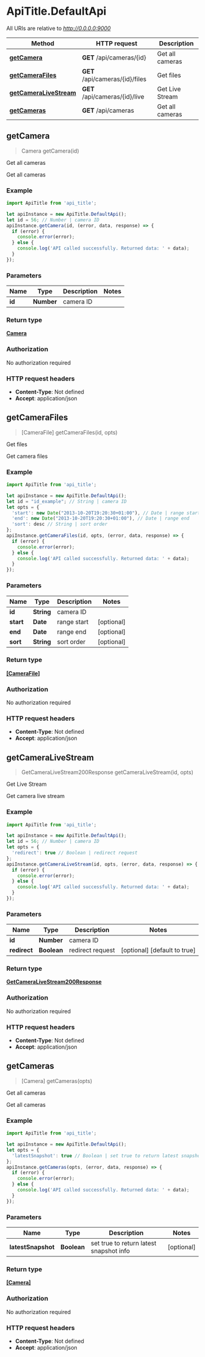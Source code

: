 # ApiTitle.DefaultApi

All URIs are relative to *http://0.0.0.0:9000*

Method | HTTP request | Description
------------- | ------------- | -------------
[**getCamera**](DefaultApi.md#getCamera) | **GET** /api/cameras/{id} | Get all cameras
[**getCameraFiles**](DefaultApi.md#getCameraFiles) | **GET** /api/cameras/{id}/files | Get files
[**getCameraLiveStream**](DefaultApi.md#getCameraLiveStream) | **GET** /api/cameras/{id}/live | Get Live Stream
[**getCameras**](DefaultApi.md#getCameras) | **GET** /api/cameras | Get all cameras



## getCamera

> Camera getCamera(id)

Get all cameras

Get all cameras

### Example

```javascript
import ApiTitle from 'api_title';

let apiInstance = new ApiTitle.DefaultApi();
let id = 56; // Number | camera ID
apiInstance.getCamera(id, (error, data, response) => {
  if (error) {
    console.error(error);
  } else {
    console.log('API called successfully. Returned data: ' + data);
  }
});
```

### Parameters


Name | Type | Description  | Notes
------------- | ------------- | ------------- | -------------
 **id** | **Number**| camera ID | 

### Return type

[**Camera**](Camera.md)

### Authorization

No authorization required

### HTTP request headers

- **Content-Type**: Not defined
- **Accept**: application/json


## getCameraFiles

> [CameraFile] getCameraFiles(id, opts)

Get files

Get camera files

### Example

```javascript
import ApiTitle from 'api_title';

let apiInstance = new ApiTitle.DefaultApi();
let id = "id_example"; // String | camera ID
let opts = {
  'start': new Date("2013-10-20T19:20:30+01:00"), // Date | range start
  'end': new Date("2013-10-20T19:20:30+01:00"), // Date | range end
  'sort': desc // String | sort order
};
apiInstance.getCameraFiles(id, opts, (error, data, response) => {
  if (error) {
    console.error(error);
  } else {
    console.log('API called successfully. Returned data: ' + data);
  }
});
```

### Parameters


Name | Type | Description  | Notes
------------- | ------------- | ------------- | -------------
 **id** | **String**| camera ID | 
 **start** | **Date**| range start | [optional] 
 **end** | **Date**| range end | [optional] 
 **sort** | **String**| sort order | [optional] 

### Return type

[**[CameraFile]**](CameraFile.md)

### Authorization

No authorization required

### HTTP request headers

- **Content-Type**: Not defined
- **Accept**: application/json


## getCameraLiveStream

> GetCameraLiveStream200Response getCameraLiveStream(id, opts)

Get Live Stream

Get camera live stream

### Example

```javascript
import ApiTitle from 'api_title';

let apiInstance = new ApiTitle.DefaultApi();
let id = 56; // Number | camera ID
let opts = {
  'redirect': true // Boolean | redirect request
};
apiInstance.getCameraLiveStream(id, opts, (error, data, response) => {
  if (error) {
    console.error(error);
  } else {
    console.log('API called successfully. Returned data: ' + data);
  }
});
```

### Parameters


Name | Type | Description  | Notes
------------- | ------------- | ------------- | -------------
 **id** | **Number**| camera ID | 
 **redirect** | **Boolean**| redirect request | [optional] [default to true]

### Return type

[**GetCameraLiveStream200Response**](GetCameraLiveStream200Response.md)

### Authorization

No authorization required

### HTTP request headers

- **Content-Type**: Not defined
- **Accept**: application/json


## getCameras

> [Camera] getCameras(opts)

Get all cameras

Get all cameras

### Example

```javascript
import ApiTitle from 'api_title';

let apiInstance = new ApiTitle.DefaultApi();
let opts = {
  'latestSnapshot': true // Boolean | set true to return latest snapshot info
};
apiInstance.getCameras(opts, (error, data, response) => {
  if (error) {
    console.error(error);
  } else {
    console.log('API called successfully. Returned data: ' + data);
  }
});
```

### Parameters


Name | Type | Description  | Notes
------------- | ------------- | ------------- | -------------
 **latestSnapshot** | **Boolean**| set true to return latest snapshot info | [optional] 

### Return type

[**[Camera]**](Camera.md)

### Authorization

No authorization required

### HTTP request headers

- **Content-Type**: Not defined
- **Accept**: application/json

